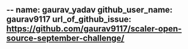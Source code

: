 --
name: gaurav_yadav
github_user_name: gaurav9117
url_of_github_issue: https://github.com/gaurav9117/scaler-open-source-september-challenge/
--

